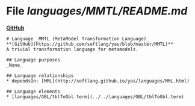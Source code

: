 # File _languages/MMTL/README.md_
**[GitHub](https://github.com/softlang/yas/blob/master/languages/MMTL/README.md)**
```
# Language _MMTL (MetaModel Transformation Language)_
**[GitHub](https://github.com/softlang/yas/blob/master/MMTL)**
A trivial transformation language for metamodels.

## Language purposes
_None_

## Language relationships
* dependsOn: [MML](http://softlang.github.io/yas/languages/MML.html)

## Language elements
* [languages/GBL/tblToGbl.term](../../languages/GBL/tblToGbl.term)
```
